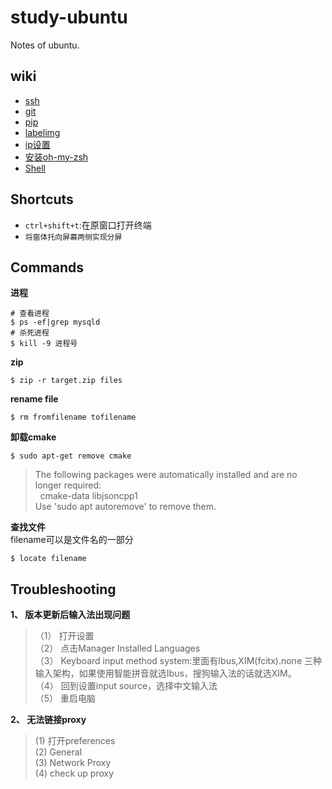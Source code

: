 # study-ubuntu
Notes of ubuntu.
## wiki
* [ssh](https://github.com/nonelittlesong/study-ubuntu/wiki/SSH)
* [git]()
* [pip]()
* [labelimg]()
* [ip设置]()
* [安装oh-my-zsh](https://github.com/nonelittlesong/study-ubuntu/wiki/install-oh-my-zsh)
* [Shell](https://github.com/nonelittlesong/study-ubuntu/wiki/Shell)

## Shortcuts
* `ctrl+shift+t`:在原窗口打开终端
* `将窗体托向屏幕两侧实现分屏`

## Commands
**进程**  
```
# 查看进程
$ ps -ef|grep mysqld
# 杀死进程
$ kill -9 进程号
```

**zip**  
```
$ zip -r target.zip files
```
**rename file**  
```
$ rm fromfilename tofilename
```
**卸载cmake**  
```
$ sudo apt-get remove cmake
```
>The following packages were automatically installed and are no longer required:  
&nbsp;&nbsp;cmake-data libjsoncpp1  
>Use 'sudo apt autoremove' to remove them.  

**查找文件**  
filename可以是文件名的一部分  
```
$ locate filename
```

## Troubleshooting
**1、 版本更新后输入法出现问题**  
>（1） 打开设置  
>（2） 点击Manager Installed Languages  
>（3） Keyboard input method system:里面有Ibus,XIM(fcitx).none 三种输入架构，如果使用智能拼音就选Ibus，搜狗输入法的话就选XIM。  
>（4） 回到设置input source，选择中文输入法  
>（5） 重启电脑  

**2、 无法链接proxy**  
>(1) 打开preferences  
>(2) General  
>(3) Network Proxy  
>(4) check up proxy  
